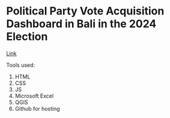 # Political Party Vote Acquisition Dashboard in Bali in the 2024 Election

[Link](https://irfaniyaasmiin.github.io/dashboard_pemilu2024_bali/)

Tools used:
1. HTML
2. CSS
3. JS
4. Microsoft Excel
5. QGIS
6. Github for hosting
